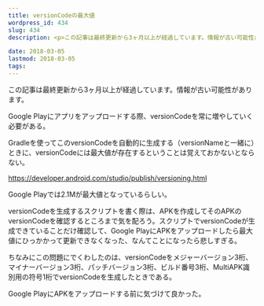 ```yaml
---
title: versionCodeの最大値
wordpress_id: 434
slug: 434
description: <p>この記事は最終更新から3ヶ月以上が経過しています。情報が古い可能性があります。Google Playにアプリをアップロードする際、versionCodeを常に増やしていく必要がある。 Gradleを使ってこのversio [&hellip;]</p>

date: 2018-03-05
lastmod: 2018-03-05
tags: 
---
```


<div id="wppda_alert">この記事は最終更新から3ヶ月以上が経過しています。情報が古い可能性があります。</div><p>Google Playにアプリをアップロードする際、versionCodeを常に増やしていく必要がある。</p>
<p>Gradleを使ってこのversionCodeを自動的に生成する（versionNameと一緒に）ときに、versionCodeには最大値が存在するということは覚えておかないとならない。</p>
<p><a href="https://developer.android.com/studio/publish/versioning.html">https://developer.android.com/studio/publish/versioning.html</a></p>
<p>Google Playでは2.1Mが最大値となっているらしい。</p>
<p>versionCodeを生成するスクリプトを書く際は、APKを作成してそのAPKのversionCodeを確認するところまで気を配ろう。スクリプトでversionCodeが生成できていることだけ確認して、Google PlayにAPKをアップロードしたら最大値にひっかかって更新できなくなった、なんてことになったら悲しすぎる。</p>
<p>ちなみにこの問題にでくわしたのは、versionCodeをメジャーバージョン3桁、マイナーバージョン3桁、パッチバージョン3桁、ビルド番号3桁、MultiAPK識別用の符号1桁でversionCodeを生成したときである。</p>
<p>Google PlayにAPKをアップロードする前に気づけて良かった。</p>

  